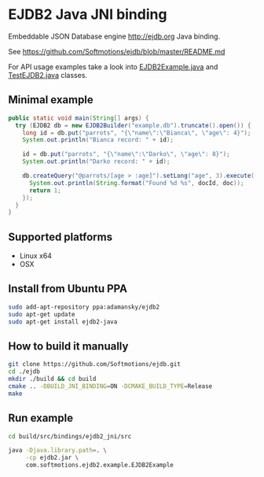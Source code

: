 # EJDB2 Java JNI binding

Embeddable JSON Database engine http://ejdb.org Java binding.

See https://github.com/Softmotions/ejdb/blob/master/README.md

For API usage examples take a look into [EJDB2Example.java](https://github.com/Softmotions/ejdb/tree/master/src/bindings/ejdb2_jni/src/main/java/com/softmotions/ejdb2/example/EJDB2Example.java) and [TestEJDB2.java](https://github.com/Softmotions/ejdb/blob/master/src/bindings/ejdb2_jni/src/test/java/com/softmotions/ejdb2/TestEJDB2.java) classes.

## Minimal example

```java
public static void main(String[] args) {
  try (EJDB2 db = new EJDB2Builder("example.db").truncate().open()) {
    long id = db.put("parrots", "{\"name\":\"Bianca\", \"age\": 4}");
    System.out.println("Bianca record: " + id);

    id = db.put("parrots", "{\"name\":\"Darko\", \"age\": 8}");
    System.out.println("Darko record: " + id);

    db.createQuery("@parrots/[age > :age]").setLong("age", 3).execute((docId, doc) -> {
      System.out.println(String.format("Found %d %s", docId, doc));
      return 1;
    });
  }
}
```

## Supported platforms

* Linux x64
* OSX

## Install from Ubuntu PPA

```sh
sudo add-apt-repository ppa:adamansky/ejdb2
sudo apt-get update
sudo apt-get install ejdb2-java
```

## How to build it manually

``` sh
git clone https://github.com/Softmotions/ejdb.git
cd ./ejdb
mkdir ./build && cd build
cmake .. -DBUILD_JNI_BINDING=ON -DCMAKE_BUILD_TYPE=Release
make
```

## Run example

``` sh
cd build/src/bindings/ejdb2_jni/src

java -Djava.library.path=. \
     -cp ejdb2.jar \
     com.softmotions.ejdb2.example.EJDB2Example
```
